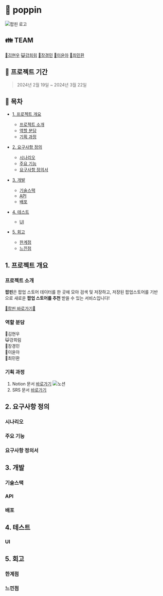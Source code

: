 # :pushpin: poppin
![팝핀 로고](https://github.com/limmyou/poppin/assets/145823967/3b759ff6-3757-4474-a767-b29cb5459d8b)

:family: **TEAM**
---
[:crown:김현우](https://github.com/kim-edwin)
[:smiley_cat:강희림](https://github.com/limmyou) 
[:hatching_chick:장경민](https://github.com/wkdrudals)
[:rabbit:이윤아](https://github.com/Hwannni)
[:pizza:최민환](https://github.com/wkdrudals)


**:calendar: 프로젝트 기간**
---
> 2024년 2월 19일 ~ 2024년 3월 22일

**:page_facing_up: 목차**
---

- [1. 프로젝트 개요](#1.-프로젝트-개요)
  - [프로젝트 소개](#프로젝트-소개)
  - [역할 분담](#역할-분담)
  - [기획 과정](#기획-과정)
 
- [2. 요구사항 정의](#2.-요구사항-정의)
  - [시나리오](#시나리오)
  - [주요 기능](#주요-기능)
  - [요구사항 정의서](#요구사항-정의서)
    
- [3. 개발](#3.-개발)
  - [기술스택](#기술스택)
  - [API](#api)
  - [배포](#배포)

- [4. 테스트](#4.-테스트)
  - [UI](#ui)

- [5. 회고](#5.-회고)
  - [한계점](#한계점)
  - [느낀점](#느낀점)

## 1. 프로젝트 개요
  ### 프로젝트 소개
**팝핀**은 팝업 스토어 데이터를 한 곳에 모아 검색 및 저장하고, 저장된 팝업스토어를 기반으로 새로운 **팝업 스토어를 추천** 받을 수 있는 서비스입니다!

[:round_pushpin:팝핀 바로가기:round_pushpin:](https://pop-pin.store/) 

  ### 역할 분담
:crown:김현우<br>
:smiley_cat:강희림<br>
:hatching_chick:장경민<br>
:rabbit:이윤아<br>
:pizza:최민환

  ### 기획 과정
1. Notion 문서 [바로가기](https://www.notion.so/bad6778516b340408f10a3f7def106a8?pvs=4)
![노션](https://github.com/kim-edwin/RepoHeart/assets/145823967/f1d5fa4b-fb96-41c5-8584-a5e47983c907)
2. SRS 문서 [바로가기](https://www.notion.so/bad6778516b340408f10a3f7def106a8?pvs=4)

## 2. 요구사항 정의
  ### 시나리오
  ### 주요 기능
  ### 요구사항 정의서
## 3. 개발
  ### 기술스택
  ### API
  ### 배포
## 4. 테스트
  ### UI
## 5. 회고
 ### 한계점
 ### 느낀점

